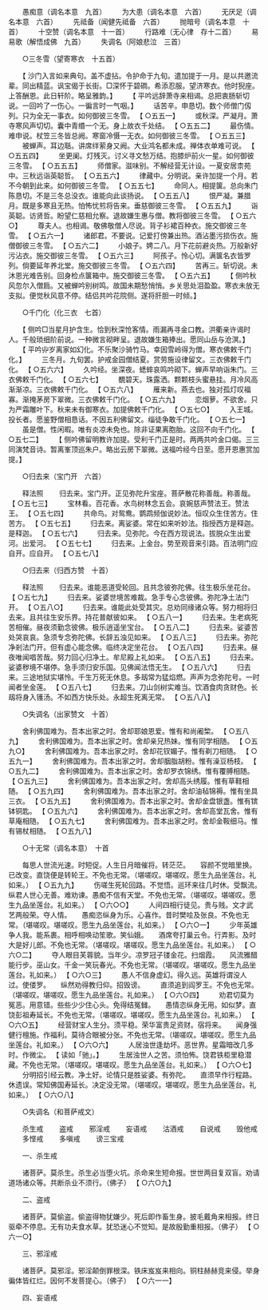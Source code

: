 <!-- { "loadSidebar": true } -->
　　愚痴意（调名本意　九首） 
　　为大患（调名本意　六首） 
　　无厌足（调名本意　六首） 
　　先祗备（闻健先祗备　六首） 
　　抛暗号（调名本意　十首） 
　　十空赞（调名本意　十一首） 
　　行路难（无心律　存十二首） 
　　易易歌（解悟成佛　九首） 
　　失调名（阿娘悲泣　三首） 

　　○三冬雪（望寄寒衣　十五首） 

　　【 沙门入言如来典句。盖不虚拈。令护命于九旬。遣加提于一月。是以共邀流辈。同出精蓝。讽宝偈于长街。□深怀于碧磵。希添忍服。望济寒衣。他时猊座。上答酬恩。此日轩阶。略呈雅韵。】 
　　【 平吟远辞萧寺来相谒。总把衷肠斩切说。一回吟了一伤心。一徧言时一气咽。】 
　　话苦辛。申恳切。数个师僧门仭列。只为全无一事衣。如何御彼三冬雪。 【 ○五五一】 
　　或秋深。严凝月。萧寺寒风声切切。囊中青缗一个无。身上故衣千处结。 【 ○五五二】 
　　最伤情。难申说。杖笠三冬皆总阙。寒窗冷慑一无衣。如何御彼三冬雪。 【 ○五五三】 
　　被蝉声。耳边聒。讲席绊萦身又阙。大业鸿名都未成。禅体衣单难可说。 【 ○五五四】 
　　坐更阑。灯残灭。讨义寻文愁万结。抱膝炉前火一星。如何御彼三冬雪。 【 ○五五五】 
　　师僧家。滋味别。不解经营无计设。一夏安居柰苑中。三秋远诣英聪哲。 【 ○五五六】 
　　律藏中。分明说。亲许加提一个月。若不今朝到此来。如何御彼三冬雪。 【 ○五五七】 
　　命同人。相提箧。总向朱门陈恳切。不是三冬总没衣。谁能向此谈扬说。 【 ○五五八】 
　　恨严凝。兼腊月。既是多寒且无热。怕怖忧煎将告来。垂慈御彼三冬雪。 【 ○五五九】 
　　诣英聪。访贤哲。盼望仁慈相允察。退故嫌生惠与僧。教将御彼三冬雪。 【 ○五六○】 
　　尊夫人。也相谒。敬佛敬僧人尽说。背子衫裙百种衣。施交御彼三冬雪。 【 ○五六一】 
　　诸郎君。不要说。记爱打傍兼出热。酒沾墨污损伤衣。施僧御彼三冬雪。 【 ○五六二】 
　　小娘子。娉二八。月下花前避炎热。万般新好污沾衣。施交御彼三冬雪。 【 ○五六三】 
　　阿孩子。怜心切。满箧名衣皆罗列。倘要延年养北堂。施交御彼三冬雪。 【 ○五六四】 
　　苦再三。斩切说。未沐恩光难告别。回身检点箧箱中。施交御彼三冬雪。 【 ○五六五】 
　　【 侧吟秋风忽尔入僧扃。又被蝉吟别树鸣。故国未期愁悄悄。乡关思处泪盈盈。寒衣未放无支拟。便觉秋风意不停。结侣共吟花院侧。遂将肝胆一时倾。】 

　　○千门化（化三衣　七首） 

　　【 侧吟□当星月护含生。恰到秋深怆客情。雨漏再寻金口教。洪衢亲许谒时人。千般琐细阶前说。一种微言砌畔呈。退故嫌生箱捧出。愿同山岳与沧溟。】 
　　【 平吟丱岁离家如幻化。不乐聚沙骑竹马。幸因雪岭得为僧。寒衣佛敕千门化。】 
　　三冬月。九旬罢。护戒金园僧结夏。赏劳施设律留文。三衣佛敕千门化。 【 ○五六六】 
　　久吟经。坐深夜。蟋蟀哀鸣吟砌下。蝉声早响诣朱门。三衣佛敕千门化。 【 ○五六七】 
　　覩碧天。珠露洒。颗颗枝头蜜悬挂。月冷风高渐渐凉。三衣佛敕千门化。 【 ○五六八】 
　　雁来新。燕去也。独对孤灯叹福寡。渐掩茅房下翠微。三衣佛敕千门化。 【 ○五六九】 
　　恋烟萝。不欲舍。只为严霜雕叶下。秋来未有御寒衣。加提佛敕千门化。 【 ○五七○】 
　　入王城。投长者。愿鉴野僧相恳话。不因五利佛留文。缁徒争敢千门化。 【 ○五七一】 
　　虽是僧。性闲暇。唯有炎凉未免也。除非证果离胞胎。这回不向千门化。 【 ○五七二】 
　　【 侧吟佛留明教许加提。受利千门正是时。两两共吟金口偈。三三同演梵音诗。暂离峯顶巡朱户。略出云房下翠微。送福吟经今日至。愿开恩惠赏加提。】 

　　○归去来（宝门开　六首） 

　　释法照 
　　归去来。宝门开。正见弥陀升宝座。菩萨散花称善哉。称善哉。 【 ○五七三】 
　　宝林看。百花香。水鸟树林念五会。哀婉慈声赞法王。赞法王。 【 ○五七四】 
　　共命鸟。对鸳鸯。鹦鹉频伽说妙法。恒叹众生住苦方。住苦方。 【 ○五七五】 
　　归去来。离娑婆。常在如来听妙法。指授西方是释迦。是释迦。 【 ○五七六】 
　　归去来。见弥陀。今在西方现说法。拔脱众生出爱河。出爱河。 【 ○五七七】 
　　归去来。上金台。势至观音来引路。百法明门应自开。应自开。 【 ○五七八】 

　　○归去来（归西方赞　十首） 

　　释法照 
　　归去来。谁能恶道受轮回。且共念彼弥陀佛。往生极乐坐花台。 【 ○五七九】 
　　归去来。娑婆世境苦难裁。急手专心念彼佛。弥陀净土法门开。 【 ○五八○】 
　　归去来。谁能此处受其灾。总劝同缘诸众等。努力相将归去来。且共往生安乐界。持花普献彼如来。 【 ○五八一】 
　　归去来。生老病死苦相催。昼夜须勤念彼佛。极乐逍遥坐宝台。 【 ○五八二】 
　　归去来。娑婆苦处哭哀哀。急须专念弥陀佛。长辞五浊见如来。 【 ○五八三】 
　　归去来。弥陀净剎法门开。但有虚心能念佛。临终决定坐花台。 【 ○五八四】 
　　归去来。昼夜唯闻唱苦哉。努力回心归净土。牟尼殿上礼如来。 【 ○五八五】 
　　归去来。娑婆秽境不堪停。急手须归安乐国。见佛闻法悟无生。 【 ○五八六】 
　　归去来。三途地狱实堪怜。千生万死无休息。多刼常为猛焰燃。声声为念弥陀号。一时闻者坐金莲。 【 ○五八七】 
　　归去来。刀山剑树实难当。饮酒食肉贪财色。长刼将身入镬汤。不如西方快乐处。永超生死离无常。 【 ○五八八】 

　　○失调名（出家赞文　十首） 

　　舍利佛国难为。吾本出家之时。舍却耶娘恩爱。惟有和尚阇棃。 【 ○五八九】 
　　舍利佛国难为。吾本出家之时。舍却亲兄热妹。惟有同学相随。 【 ○五九○】 
　　舍利佛国难为。吾本出家之时。舍却花钗媚子。惟有剃刀相随。 【 ○五九一】 
　　舍利佛国难为。吾本出家之时。舍却胭脂胡粉。惟有澡豆杨枝。 【 ○五九二】 
　　舍利佛国难为。吾本出家之时。舍却罗衣锦绣。惟有覆膊相随。 【 ○五九三】 
　　舍利佛国难为。吾本出家之时。舍却高头绣履。惟有草鞋相随。 【 ○五九四】 
　　舍利佛国难为。吾本出家之时。舍却油毡锦褥。惟有坐具三衣。 【 ○五九五】 
　　舍利佛国难为。吾本出家之时。舍却金盘银盏。惟有镔钵铜匙。 【 ○五九六】 
　　舍利佛国难为。吾本出家之时。舍却高堂瓦舍。惟有草庵相随。 【 ○五九七】 
　　舍利佛国难为。吾本出家之时。舍却金鞍细马。惟有锡杖相随。 【 ○五九八】 

　　○十无常（调名本意）　十首 

　　每思人世流光速。时短促。人生日月暗催将。转茫茫。　　容颜不觉暗里换。已改变。直饶便是转轮王。不免也无常。（堪嗟叹。堪嗟叹。愿生九品坐莲台。礼如来。） 【 ○五九九】 
　　伤嗟生死轮回路。不觉悟。巡环来往几时休。受飘流。　　纵君人世心无善。难劝谏。愚痴不信有天堂。不免也无常。（堪嗟叹。堪嗟叹。愿生九品坐莲台。礼如来。） 【 ○六○○】 
　　人间四相行徒见。贵与贱。文才武艺两般荣。夺人情。　　愚痴恣纵身为乐。心喜作。昔时樊哙及张良。不免也无常。（堪嗟叹。堪嗟叹。愿生九品坐莲台。礼如来。） 【 ○六○一】 
　　少年英雄争人我。能系裹。相呼相唤动笙歌。笑仙娥。　　酒席夸打巢云令。行弄影。及时大是好儿郎。不免也无常。（堪嗟叹。堪嗟叹。愿生九品坐莲台。礼如来。） 【 ○六○二】 
　　夺人眼目芙蓉貌。当年少。凉罗冠子镂金花。扫烟霞。　　风流雅醋能行步。巫山女。千金一笑玩春光。不免也无常。（堪嗟叹。堪嗟叹。愿生九品坐莲台。礼如来。） 【 ○六○三】 
　　愚人不信身虚幻。得久远。英雄将谓没人过。使偻罗。　　纵然劝得教归仰。招毁谤。 
　　直须追到阎罗王。不免也无常。（堪嗟叹。堪嗟叹。愿生九品坐莲台。礼如来。） 【 ○六○四】 
　　劝君切莫为冤恶。用意错。些些少少住心头。免得结冤雠。　　愚情恣纵身无用。如似梦。直饶彭祖寿延长。不免也无常。（堪嗟叹。堪嗟叹。愿生九品坐莲台。礼如来。） 【 ○六○五】 
　　经营财宝人生分。须平稳。荣华富贵足资财。宿将来。　　闻身强健行檀施。作福利。莫待合眼被分张。不免也无常。（堪嗟叹。堪嗟叹。愿生九品坐莲台。礼如来。） 【 ○六○六】 
　　人居浊世逢劫坏。恶世界。星霜暗改几多时。作微尘。 【 读如「驰」。】 　　生居浊世人之苦。须怕怖。饶君铁柜里稳潜藏。不免也无常。（堪嗟叹。堪嗟叹。愿生九品坐莲台。礼如来。） 【 ○六○七】 
　　分明招引经云教。净土好。论情只是胜娑婆。有弥陀。　　直须早作行程路。休遗误。常知佛国寿延长。决定没无常。（堪嗟叹。堪嗟叹。愿生九品坐莲台。礼如来。） 【 ○六○八】 

　　○失调名（和菩萨戒文） 

　　杀生戒 
　　盗戒 
　　邪淫戒 
　　妄语戒 
　　沽酒戒 
　　自说戒 
　　毁他戒 
　　多悭戒 
　　多嗔戒 
　　谤三宝戒 

　　一、杀生戒 

　　诸菩萨。莫杀生。杀生必当堕火坑。杀命来生短命报。世世两目复双盲。劝请道场诸众等。共断杀业不须行。（佛子） 【 ○六○九】 

　　二、盗戒 

　　诸菩萨。莫偷盗。偷盗得物犹嫌少。死后即作畜生身。披毛戴角来相报。终日驱牵不停息。无有功夫食水草。犹恐迷心不觉知。是故殷勤重相报。（佛子） 【 ○六一○】 

　　三、邪淫戒 

　　诸菩萨。莫邪淫。邪淫颠倒罪根深。铁床岌岌来相向。铜柱赫赫竞来侵。举身徧体皆红烂。因何不发菩提心。（佛子） 【 ○六一一】 

　　四、妄语戒 

